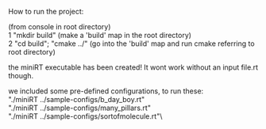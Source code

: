 How to run the project:

(from console in root directory)\
1 "mkdir build" (make a 'build' map in the root directory)\
2 "cd build"; "cmake ../" (go into the 'build' map and run cmake referring to root directory)

the miniRT executable has been created! It wont work without an input file.rt though.

we included some pre-defined configurations, to run these:\
"./miniRT ../sample-configs/b_day_boy.rt"\
"./miniRT ../sample-configs/many_pillars.rt"\
"./miniRT ../sample-configs/sortofmolecule.rt"\
